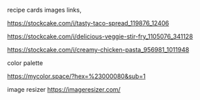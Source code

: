 recipe cards images links,

https://stockcake.com/i/tasty-taco-spread_119876_12406

https://stockcake.com/i/delicious-veggie-stir-fry_1105076_341128

https://stockcake.com/i/creamy-chicken-pasta_956981_1011948

color palette

https://mycolor.space/?hex=%23000080&sub=1

image resizer
https://imageresizer.com/